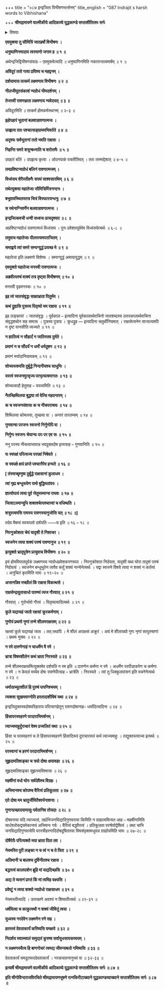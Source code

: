 +++
title = "०८७ इन्द्रजिता विभीषणभर्त्सनम्"
title_english = "087 Indrajit s harsh words to Vibhishana"

+++
**श्रीमद्रामायणे वाल्मीकीये आदिकाव्ये युद्धकाण्डे सप्ताशीतितमः सर्गः**


<details><summary>विषयाः</summary>

विभीषणेनलक्ष्मणंप्रतिनिकुंभिलायांन्यग्रोधतरुप्रदर्शनपूर्वकंतत्रहोमसमाप्ताविन्द्रजितोदुर्जयत्वोक्त्यान्यग्रोधतलप्रवेशात्प्रागेवतद्वधचोदना ॥ १ ॥ लक्ष्मणेनरणायसमाहूतेनेन्द्रजिता -तत्पार्श्वस्थंविभीषणप्रतिभ्रातृपक्षपरित्यागेनपरपक्षसमाश्रयणादिदोषोत्कीर्तनपूर्वकं गर्हणम् ॥ २ ॥ विभीषणेनतंप्रतिरावणदोषोद्घाटनपूर्वकं तत्त्यागस्यन्याय्यत्वोक्त्यातद्गर्हणम् ॥ ३ ॥

</details>




**एवमुक्त्वा तु सौमित्रिं जातहर्षो विभीषणः ।**

**धनुष्पाणिनमादाय त्वरमाणो जगाम ह ॥ १ ॥**

अथेन्द्रजिद्विभीषणसंवादः – एवमुक्त्वेत्यादि ॥ धनुष्पाणिनमिति नकारान्तत्वमार्षम् ॥ १ ॥



**अविदूरं ततो गत्वा प्रविश्य च महद्वनम् ।**

**दर्शयामास तत्कर्म लक्ष्मणाय विभीषणः ॥ २ ॥**

**नीलजीमूतसंकाशं न्यग्रोधं भीमदर्शनम् ।**

**तेजस्वी रावणभ्राता लक्ष्मणाय न्यवेदयत् ॥ ३ ॥**

अविदूरमिति ॥ तत्कर्म होमकर्मस्थानम् ॥ २–३ ॥



**इहोपहारं भूतानां बलवान्रावणात्मजः ।**

**उपहृत्य ततः पश्चात्सङ्ग्राममभिवर्तते ॥ ४ ॥**

**अदृश्यः सर्वभूतानां ततो भवति राक्षसः ।**

**निहन्ति समरे शत्रून्बध्नाति च शरोत्तमैः ॥ ५ ॥**

उपहारं बलिं । उपहृत्य कृत्वा । ओदनपाकं पचतीतिवत् । ततः तस्माद्देशात् ॥ ४-५ ॥



**तमप्रविष्टन्यग्रोधं बलिनं रावणात्मजम् ।**

**विध्वंसय शेरैस्तीक्ष्णैः सरथं साश्वसारथिम् ॥ ६ ॥**

**तथेत्युक्त्वा महातेजाः सौमित्रिर्मित्रनन्दनः ।**

**बभूवावस्थितस्तत्र चित्रं विस्फारयन्धनुः ॥ ७ ॥**

**स रथेनाग्निवर्णेन बलवान्रावणात्मजः ।**

**इन्द्रजित्कवची धन्वी सध्वजः प्रत्यदृश्यत ॥ ८ ॥**

अप्रविष्टन्यग्रोधं रावणात्मजं विध्वंसय । पुनः प्रवेशात्पूर्वमेव विध्वंसयेत्यर्थः ॥ ६-८ ॥



**तमुवाच महातेजाः पौलस्त्यमपराजितम् ।**

**समाह्वये त्वां समरे सम्यग्युद्धं प्रयच्छ मे ॥ ९ ॥**

महातेजा इति लक्ष्मणो विशेष्यः । सम्यग्युद्धं अमायायुद्धम् ॥ ९ ॥



**एवमुक्तो महातेजा मनस्वी रावणात्मजः ।**

**अब्रवीत्परुषं वाक्यं तत्र दृष्ट्वा विभीषणम् ॥ १० ॥**

मनस्वी दृढमनस्कः ॥ १० ॥



**इह त्वं जातसंवृद्धः साक्षाभ्राता पितुर्मम ।**

**कथं द्रुह्यसि पुत्रस्य पितृव्यो मम राक्षस ॥ ११ ॥**

इह लङ्कायां । जातसंवृद्धः । पूर्वकाल – इत्यादिना पूर्वकालार्थवाचिनो जातशब्दस्य उत्तरकालार्थवाचिना संवृद्धशब्देन सह समासः । पुत्रस्य पुत्राय । क्रुधद्रुह — इत्यादिना चतुर्थीनियमात् । राक्षसेत्यनेन साजात्यमपि न दृष्ट वानसीति व्यज्यते ॥ ११ ॥



**न ज्ञातित्वं न सौहार्दं न जातिस्तव दुर्मते ।**

**प्रमाणं न च सौंदर्यं न धर्मो धर्मदूषण ॥ १२ ॥**

प्रमाणं मर्यादानियामकम् ॥ १२ ॥



**शोच्यस्त्वमसि दुर्बुद्धे निन्दनीयश्च साधुभिः ।**

**यस्त्वं स्वजनमुत्सृज्य परभृत्यत्वमागतः ॥ १३ ॥**

शोच्यत्वादौ हेतुमाह – यस्त्वमिति ॥ १३ ॥



**नैतच्छिथिलया बुद्ध्या त्वं वेत्सि महदन्तरम् ।**

**क च स्वजनसंवासः क च नीचपराश्रयः ॥ १४ ॥**

शिथिलया कोमलया, तुच्छया वा । अन्तरं तारतम्यम् ॥ १४ ॥



**गुणवान्वा परजनः स्वजनो निर्गुणोपि वा ।**

**निर्गुणः स्वजनः श्रेयान्यः परः पर एव सः ॥ १५ ॥**

ननु परस्य नीचत्वाभावान्न भवदुक्तदोष इत्यत्राह – गुणवानिति ॥ १५ ॥



**यः स्वपक्षं परित्यज्य परपक्षं निषेवते ।**

**स स्वपक्षे क्षयं प्राप्ते पश्चात्तैरेव हन्यते ॥ १६ ॥**

**\[ तंस्माच्छृणुष्व दुर्बुद्धे राक्षसानां कुलाधम ।**

**त्वां गृह्य बन्धुरूपेण रामो बुद्धिमतांवरः ।**

**ज्ञात्वोपायं त्वया पूर्व जेतुमस्मान्स राघवः ॥ १७ ॥**

**जित्वाऽस्मान्युधि शक्तश्चेत्पश्चात्त्वां च वधिष्यति ।**

**शत्रुस्त्वमसि रामस्य रावणस्यानुजोसि यत् ॥ १८ ॥\]**

तदेव वैषम्यं स्वरूपतो दर्शयति ——य इति ॥ १६ – १८ ॥



**निरनुक्रोशता चेयं यादृशी ते निशाचर ।**

**स्वजनेन त्वया शक्यं परुषं रावणानुज ॥ १९ ॥**

**इत्युक्तो भ्रातृपुत्रेण प्रत्युवाच विभीषणः ॥ २० ॥**

इयं होमविघातपूर्वकं लक्ष्मणस्य न्यग्रोधप्रवेशकरणरूपा । निरनुक्रोशता निर्दयता, यादृशी यथा घोरा तादृशं परुषं निर्दयत्वं । स्वजनेन बन्धुभूतेन त्वयैव कर्तुं शक्यं नान्येनेत्यर्थः । यद्वा स्वजने विषये त्वया न शक्यं न कर्तव्यं । अनुचितं कृतमिति भावः ॥ १९–२० ॥



**अजानन्निव मच्छीलं किं राक्षस विकत्थसे ।**

**राक्षसेन्द्रसुतासाधो पारुष्यं त्यज गौरवात् ॥ २१ ॥**

गौरवात् । गुरोर्भावो गौरवं । पितृव्यत्वादित्यर्थः ॥ २१ ॥



**कुले यद्यप्यहं जातो रक्षसां क्रूरकर्मणाम् ।**

**गुणोयं प्रथमो नॄणां तन्मे शीलमराक्षसम् ॥ २२ ॥**

रक्षसां कुले यद्यप्यहं जातः । तत् तथापि । मे शीलं अराक्षसं अक्रूरं । अयं मे शीलाख्यो गुणः नृणां सत्पुरुषाणां । प्रथमः मुख्यः ॥ २२ ॥



**न रमे दारुणेनाहं न चाधर्मेण वै रमे ।**

**भ्रात्रा विषमशीलेन कथं भ्राता निरस्यते ॥ २३ ॥**

तन्मे शीलमराक्षसमित्युक्तमेव दर्शयति न रम इति ॥ दारुणेन कर्मणा न रमे । अधर्मेण परपीडाकरेण च कर्मणा न रमे । न केवलं मय्येव दोषः रावणेपीत्याह – भ्रात्रेति । निरस्यते । त्वां तु धिक्कुलपांसनं इति वचनेनेत्यर्थः ॥ २३ ॥



**धर्मात्प्रच्युतशीलं हि पुरुषं पापनिश्चयम् ।**

**त्यक्त्वा सुखमवाप्नोति हस्तादाशीविषं यथा ॥ २४ ॥**

इन्द्रजिदुक्तस्वदोषपरिहाराय परित्यागहेतून् रावणदोषानाह– धर्मादित्यादिना ॥ २४ ॥



**हिंसापरस्वहरणे परदाराभिमर्शनम् ।**

**त्याज्यमाहुर्दुराचारं वेश्म प्रज्वलितं यथा ॥ २५ ॥**

हिंसा च परस्वहरणं च ते हिंसापरस्वहरणे हिंसादिरूपं दुराचाररूपं कर्म त्याज्यमाहुः । तद्युक्तस्त्याज्य इत्यर्थः ॥ २५ ॥



**परस्वानां च हरणं परदाराभिमर्शनम् ।**

**सुहृदामतिशङ्का च त्रयो दोषाः क्षयावहाः ॥ २६ ॥**

सुहृदामतिशङ्का सुहृत्स्वविश्वासः ॥ २६ ॥



**महर्षीणां वधो घोरः सर्वदेवैश्च विग्रहः ।**

**अभिमानश्च कोपश्च वैरित्वं प्रतिकूलता ॥ २७ ॥**

**एते दोषा मम भ्रातुर्जीवितैश्वर्यनाशनाः ।**

**गुणान्प्रच्छादयामासुः पर्वतानिव तोयदाः ॥ २८ ॥**

दोषवत्तया यदि त्याज्यत्वं, तर्ह्यभिजनविद्यादिगुणवत्तया किमिति न ग्राह्यत्वमित्यत आह – महर्षीणामिति सार्धश्लोकद्वयमेकान्वयं अभिमानः गर्वः । वैरित्वं बद्धवैरत्वं । प्रतिकूलता परश्रेयोद्वेषित्वं । तथा चाभि जनविद्यादिगुणवत्त्वेपि परस्त्रीहरणादिदोषदूषिततया विषसंपृक्तमधुवन्न ग्राह्योयमिति भावः ॥ २७-२८ ॥



**दोषैरेतैः परित्यक्तो मया भ्राता पिता तव ।**

**नेयमस्ति पुरी लङ्का न च त्वं न च ते पिता ॥ २९ ॥**

**अतिमानी च बालश्च दुर्विनीतश्च राक्षस ।**

**बद्धस्त्वं कालपाशेन ब्रूहि मां यद्यदिच्छसि ॥ ३० ॥**

**अद्य ते व्यसनं प्राप्तं किं मां त्वमिह वक्ष्यसि ।**

**प्रवेष्टुं न त्वया शक्यो न्यग्रोधो राक्षसाधम ॥ ३१ ॥**

नेयमस्तीत्यादि । उत्तरक्षणे अवश्यं न शिष्यतीत्यर्थः ॥ २९-३१ ॥



**धर्षयित्वा च काकुत्स्थौ न शक्यं जीवितुं त्वया ।**

**युध्यस्व नरदेवेन लक्ष्मणेन रणे सह ।**

**हतस्त्वं देवताकार्यं करिष्यसि यमक्षये ॥ ३२ ॥**

**निदर्शय स्वात्मवलं समुद्यतं कुरुष्व सर्वायुधसायकव्ययम् ।**

**न लक्ष्मणस्यैत्य हि बाणगोचरं त्वमद्य जीवन्सबलो गमिष्यसि ॥ ३३ ॥**

देवताकार्यं यमदूतरूपदेवताकार्यं । नरकयातनानुभवं वा ॥ ३२-३३ ॥



**इत्यार्षे श्रीमद्रामायणे वाल्मीकीये आदिकाव्ये युद्धकाण्डे सप्ताशीतितमः सर्गः ॥ ८७ ॥**

**इति श्रीगोविन्दराजविरचिते श्रीमद्रामायणभूषणे रत्नकिरीटाख्याने युद्धकाण्डव्याख्याने सप्ताशीतितमः सर्गः ॥ ८७ ॥**
